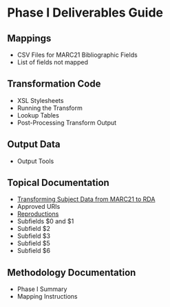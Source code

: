 # Phase I Deliverables Guide
## Mappings
* CSV Files for MARC21 Bibliographic Fields
* List of fields not mapped
## Transformation Code
* XSL Stylesheets
* Running the Transform
* Lookup Tables
* Post-Processing Transform Output
## Output Data
* Output Tools
## Topical Documentation
* [Transforming Subject Data from MARC21 to RDA](https://github.com/uwlib-cams/MARC2RDA/blob/main/Phase%20I%20Deliverables/Phase%201%20output_%20Transforming%20subject%20data%20from%20MARC%2021%20to%20RDA.pdf)
* Approved URIs
* [Reproductions](https://github.com/uwlib-cams/MARC2RDA/blob/main/Phase%20I%20Deliverables/Phase%20I%20Reproductions%20.pdf)
* Subfields $0 and $1
* Subfield $2
* Subfield $3
* Subfield $5
* Subfield $6
## Methodology Documentation
* Phase I Summary
* Mapping Instructions

